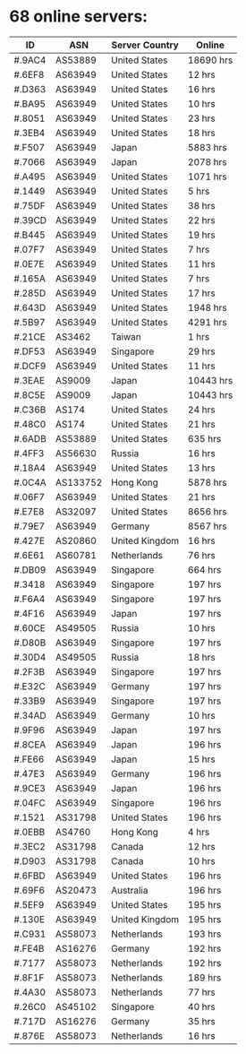 # 68 online servers:

| ID | ASN | Server Country | Online |
| ------ | ------ | ------ | ------ |
| #.9AC4 | AS53889 | United States | 18690 hrs |
| #.6EF8 | AS63949 | United States | 12 hrs |
| #.D363 | AS63949 | United States | 16 hrs |
| #.BA95 | AS63949 | United States | 10 hrs |
| #.8051 | AS63949 | United States | 23 hrs |
| #.3EB4 | AS63949 | United States | 18 hrs |
| #.F507 | AS63949 | Japan | 5883 hrs |
| #.7066 | AS63949 | Japan | 2078 hrs |
| #.A495 | AS63949 | United States | 1071 hrs |
| #.1449 | AS63949 | United States | 5 hrs |
| #.75DF | AS63949 | United States | 38 hrs |
| #.39CD | AS63949 | United States | 22 hrs |
| #.B445 | AS63949 | United States | 19 hrs |
| #.07F7 | AS63949 | United States | 7 hrs |
| #.0E7E | AS63949 | United States | 11 hrs |
| #.165A | AS63949 | United States | 7 hrs |
| #.285D | AS63949 | United States | 17 hrs |
| #.643D | AS63949 | United States | 1948 hrs |
| #.5B97 | AS63949 | United States | 4291 hrs |
| #.21CE | AS3462 | Taiwan | 1 hrs |
| #.DF53 | AS63949 | Singapore | 29 hrs |
| #.DCF9 | AS63949 | United States | 11 hrs |
| #.3EAE | AS9009 | Japan | 10443 hrs |
| #.8C5E | AS9009 | Japan | 10443 hrs |
| #.C36B | AS174 | United States | 24 hrs |
| #.48C0 | AS174 | United States | 21 hrs |
| #.6ADB | AS53889 | United States | 635 hrs |
| #.4FF3 | AS56630 | Russia | 16 hrs |
| #.18A4 | AS63949 | United States | 13 hrs |
| #.0C4A | AS133752 | Hong Kong | 5878 hrs |
| #.06F7 | AS63949 | United States | 21 hrs |
| #.E7E8 | AS32097 | United States | 8656 hrs |
| #.79E7 | AS63949 | Germany | 8567 hrs |
| #.427E | AS20860 | United Kingdom | 16 hrs |
| #.6E61 | AS60781 | Netherlands | 76 hrs |
| #.DB09 | AS63949 | Singapore | 664 hrs |
| #.3418 | AS63949 | Singapore | 197 hrs |
| #.F6A4 | AS63949 | Singapore | 197 hrs |
| #.4F16 | AS63949 | Japan | 197 hrs |
| #.60CE | AS49505 | Russia | 10 hrs |
| #.D80B | AS63949 | Singapore | 197 hrs |
| #.30D4 | AS49505 | Russia | 18 hrs |
| #.2F3B | AS63949 | Singapore | 197 hrs |
| #.E32C | AS63949 | Germany | 197 hrs |
| #.33B9 | AS63949 | Singapore | 197 hrs |
| #.34AD | AS63949 | Germany | 10 hrs |
| #.9F96 | AS63949 | Japan | 197 hrs |
| #.8CEA | AS63949 | Japan | 196 hrs |
| #.FE66 | AS63949 | Japan | 15 hrs |
| #.47E3 | AS63949 | Germany | 196 hrs |
| #.9CE3 | AS63949 | Japan | 196 hrs |
| #.04FC | AS63949 | Singapore | 196 hrs |
| #.1521 | AS31798 | United States | 196 hrs |
| #.0EBB | AS4760 | Hong Kong | 4 hrs |
| #.3EC2 | AS31798 | Canada | 12 hrs |
| #.D903 | AS31798 | Canada | 10 hrs |
| #.6FBD | AS63949 | United States | 196 hrs |
| #.69F6 | AS20473 | Australia | 196 hrs |
| #.5EF9 | AS63949 | United States | 195 hrs |
| #.130E | AS63949 | United Kingdom | 195 hrs |
| #.C931 | AS58073 | Netherlands | 193 hrs |
| #.FE4B | AS16276 | Germany | 192 hrs |
| #.7177 | AS58073 | Netherlands | 192 hrs |
| #.8F1F | AS58073 | Netherlands | 189 hrs |
| #.4A30 | AS58073 | Netherlands | 77 hrs |
| #.26C0 | AS45102 | Singapore | 40 hrs |
| #.717D | AS16276 | Germany | 35 hrs |
| #.876E | AS58073 | Netherlands | 16 hrs |

